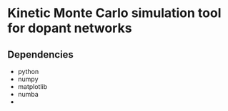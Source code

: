 # Kinetic Monte Carlo simulation tool for dopant networks

## Dependencies
+ python
+ numpy
+ matplotlib
+ numba
+ 
